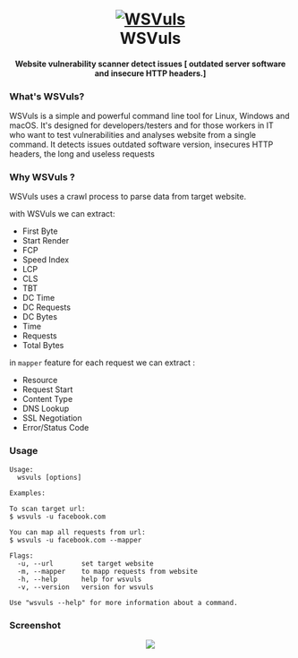 <h1 align="center">
  <br>
  <a href="https://github.com/anouarbensaad/wsvuls"><img src="https://i.ibb.co/mBBymCT/WSV.png" alt="WSVuls"></a>
  <br>
  WSVuls
  <br>
</h1>

<h4 align="center">Website vulnerability scanner detect issues [ outdated server software and insecure HTTP headers.]</h4>
 
### What's WSVuls?

WSVuls is a simple and powerful command line tool for Linux, Windows and macOS. It's designed for developers/testers and for those workers in IT who want to test vulnerabilities and analyses website from a single command.
It detects issues outdated software version, insecures HTTP headers, the long and useless requests

### Why WSVuls ?
WSVuls uses a crawl process to parse data from target website.

with WSVuls we can extract: 
- First Byte
- Start Render
- FCP
- Speed Index
- LCP 
- CLS
- TBT
- DC Time
- DC Requests
- DC Bytes
- Time
- Requests
- Total Bytes

in `mapper` feature for each request we can extract :
- Resource
- Request Start
- Content Type
- DNS Lookup
- SSL Negotiation
- Error/Status Code

### Usage

```text
Usage:
  wsvuls [options]

Examples:

To scan target url:
$ wsvuls -u facebook.com

You can map all requests from url:
$ wsvuls -u facebook.com --mapper

Flags:
  -u, --url       set target website
  -m, --mapper    to mapp requests from website
  -h, --help      help for wsvuls
  -v, --version   version for wsvuls

Use "wsvuls --help" for more information about a command.
```

### Screenshot
<div align="center">
<img src="https://user-images.githubusercontent.com/23563528/155910876-cc6f1f4c-7f64-4646-bbef-d95aeb91a928.png" />
</div>
